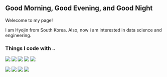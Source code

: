 
## Good Morning, Good Evening, and Good Night

Welecome to my page!

I am Hyojin from South Korea.
Also, now i am interested in data science and engineering.



### **Things I code with ..**
<img src="https://img.shields.io/badge/Python-yellow?style=for-the-badge&logo=python&logoColor=white"> <img src="https://img.shields.io/badge/oracle-F80000?style=for-the-badge&logo=oracle&logoColor=white"> <img src="https://img.shields.io/badge/MySQL-4479A1?style=for-the-badge&logo=mysql&logoColor=white"> <img src="https://img.shields.io/badge/GitHub-181717?style=for-the-badge&logo=github&logoColor=white"> <img src="https://img.shields.io/badge/Google Colab-F9AB00?style=for-the-badge&logo=googlecolab&logoColor=white"> 

<img src="https://img.shields.io/badge/Jupyter-F37626?style=for-the-badge&logo=jupyter&logoColor=white"> <img src="https://img.shields.io/badge/html-E34F26?style=for-the-badge&logo=html5&logoColor=white"> <img src="https://img.shields.io/badge/css-1572B6?style=for-the-badge&logo=css3&logoColor=white"> <img src="https://img.shields.io/badge/pycharm-green?style=for-the-badge&logo=pycharm&logoColor=white"> 
